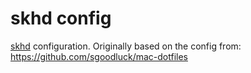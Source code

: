 # skhd config

[skhd](https://github.com/koekeishiya/skhd) configuration.
Originally based on the config from: https://github.com/sgoodluck/mac-dotfiles

